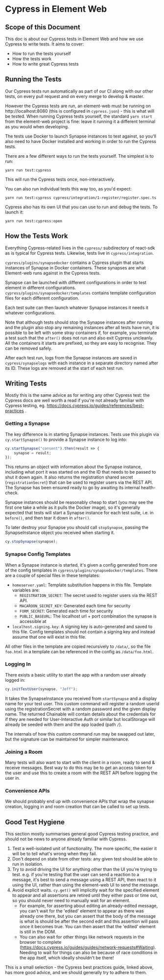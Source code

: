 # Cypress in Element Web

## Scope of this Document
This doc is about our Cypress tests in Element Web and how we use Cypress to write tests.
It aims to cover:
 * How to run the tests yourself
 * How the tests work
 * How to write great Cypress tests

## Running the Tests
Our Cypress tests run automatically as part of our CI along with our other tests,
on every pull request and on every merge to develop & master.

However the Cypress tests are run, an element-web must be running on
http://localhost:8080 (this is configured in `cypress.json`) - this is what will
be tested. When running Cypress tests yourself, the standard `yarn start` from the
element-web project is fine: leave it running it a different terminal as you would
when developing.

The tests use Docker to launch Synapse instances to test against, so you'll also
need to have Docker installed and working in order to run the Cypress tests.

There are a few different ways to run the tests yourself. The simplest is to run:

```
yarn run test:cypress
```

This will run the Cypress tests once, non-interactively.

You can also run individual tests this way too, as you'd expect:

```
yarn run test:cypress cypress/integration/1-register/register.spec.ts
```

Cypress also has its own UI that you can use to run and debug the tests.
To launch it:

```
yarn run test:cypress:open
```

## How the Tests Work
Everything Cypress-related lives in the `cypress/` subdirectory of react-sdk
as is typical for Cypress tests. Likewise, tests live in `cypress/integration`.

`cypress/plugins/synapsedocker` contains a Cypress plugin that starts instances
of Synapse in Docker containers. These synapses are what Element-web runs against
in the Cypress tests.

Synapse can be launched with different configurations in order to test element
in different configurations. `cypress/plugins/synapsedocker/templates` contains
template configuration files for each different configuration.

Each test suite can then launch whatever Synapse instances it needs it whatever
configurations.

Note that although tests should stop the Synapse instances after running and the
plugin also stop any remaining instances after all tests have run, it is possible
to be left with some stray containers if, for example, you terminate a test such
that the `after()` does not run and also exit Cypress uncleanly. All the containers
it starts are prefixed, so they are easy to recognise. They can be removed safely.

After each test run, logs from the Synapse instances are saved in `cypress/synapselogs`
with each instance in a separate directory named after its ID. These logs are removed
at the start of each test run.

## Writing Tests
Mostly this is the same advice as for writing any other Cypress test: the Cypress
docs are well worth a read if you're not already familiar with Cypress testing, eg.
https://docs.cypress.io/guides/references/best-practices .

### Getting a Synapse
The key difference is in starting Synapse instances.  Tests use this plugin via
`cy.startSynapse()` to provide a Synapse instance to log into:

```javascript
cy.startSynapse("consent").then(result => {
    synapse = result;
});
```

This returns an object with information about the Synapse instance, including what port
it was started on and the ID that needs to be passed to shut it down again. It also
returns the registration shared secret (`registrationSecret`) that can be used to
register users via the REST API. The Synapse has been ensured ready to go by awaiting
its internal health-check.

Synapse instances should be reasonably cheap to start (you may see the first one take a
while as it pulls the Docker image), so it's generally expected that tests will start a
Synapse instance for each test suite, i.e. in `before()`, and then tear it down in `after()`.

To later destroy your Synapse you should call `stopSynapse`, passing the SynapseInstance
object you received when starting it.
```javascript
cy.stopSynapse(synapse);
```

### Synapse Config Templates
When a Synapse instance is started, it's given a config generated from one of the config
templates in `cypress/plugins/synapsedocker/templates`. There are a couple of special files
in these templates:
 * `homeserver.yaml`:
   Template substitution happens in this file. Template variables are:
   * `REGISTRATION_SECRET`: The secret used to register users via the REST API.
   * `MACAROON_SECRET_KEY`: Generated each time for security
   * `FORM_SECRET`: Generated each time for security
   * `PUBLIC_BASEURL`: The localhost url + port combination the synapse is accessible at
 * `localhost.signing.key`: A signing key is auto-generated and saved to this file.
   Config templates should not contain a signing key and instead assume that one will exist
   in this file.

All other files in the template are copied recursively to `/data/`, so the file `foo.html`
in a template can be referenced in the config as `/data/foo.html`.

### Logging In
There exists a basic utility to start the app with a random user already logged in:
```javascript
cy.initTestUser(synapse, "Jeff");
```
It takes the SynapseInstance you received from `startSynapse` and a display name for your test user.
This custom command will register a random userId using the registrationSecret with a random password
and the given display name. The returned Chainable will contain details about the credentials for if
they are needed for User-Interactive Auth or similar but localStorage will already be seeded with them
and the app loaded (path `/`).

The internals of how this custom command run may be swapped out later,
but the signature can be maintained for simpler maintenance.

### Joining a Room
Many tests will also want to start with the client in a room, ready to send & receive messages. Best
way to do this may be to get an access token for the user and use this to create a room with the REST
API before logging the user in.

### Convenience APIs
We should probably end up with convenience APIs that wrap the synapse creation, logging in and room
creation that can be called to set up tests.

## Good Test Hygiene
This section mostly summarises general good Cypress testing practice, and should not be news to anyone
already familiar with Cypress.

1. Test a well-isolated unit of functionality. The more specific, the easier it will be to tell what's
   wrong when they fail.
1. Don't depend on state from other tests: any given test should be able to run in isolation.
1. Try to avoid driving the UI for anything other than the UI you're trying to test. e.g. if you're
   testing that the user can send a reaction to a message, it's best to send a message using a REST
   API, then react to it using the UI, rather than using the element-web UI to send the message.
1. Avoid explicit waits. `cy.get()` will implicitly wait for the specified element to appear and
   all assertions are retired until they either pass or time out, so you should never need to
   manually wait for an element.
    * For example, for asserting about editing an already-edited message, you can't wait for the
      'edited' element to appear as there was already one there, but you can assert that the body
      of the message is what is should be after the second edit and this assertion will pass once
      it becomes true. You can then assert that the 'edited' element is still in the DOM.
    * You can also wait for other things like network requests in the
      browser to complete (https://docs.cypress.io/guides/guides/network-requests#Waiting).
      Needing to wait for things can also be because of race conditions in the app itself, which ideally
      shouldn't be there!

This is a small selection - the Cypress best practices guide, linked above, has more good advice, and we
should generally try to adhere to them.
